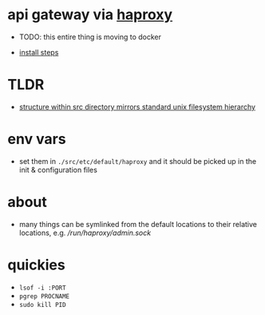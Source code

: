 # api gateway via [haproxy](https://cbonte.github.io/haproxy-dconv/2.4/intro.html)

- TODO: this entire thing is moving to docker

- [install steps](https://haproxy.debian.net/#?distribution=Ubuntu&release=focal&version=2.4)

# TLDR

- [structure within src directory mirrors standard unix filesystem hierarchy](https://help.ubuntu.com/community/LinuxFilesystemTreeOverview#Main_directories)

# env vars

- set them in `./src/etc/default/haproxy` and it should be picked up in the init & configuration files

# about

- many things can be symlinked from the default locations to their relative locations, e.g. */run/haproxy/admin.sock*

# quickies

- `lsof -i :PORT`
- `pgrep PROCNAME`
- `sudo kill PID`
